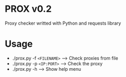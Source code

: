 # PROX v0.2
Proxy checker writted with Python and requests library

# Usage

* ./prox.py -f ```<FILENAME>``` --> Check proxies from file <br>
* ./prox.py -p ```<IP:PORT>``` --> Check the proxy <br>
* ./prox.py -h --> Show help menu <br>

